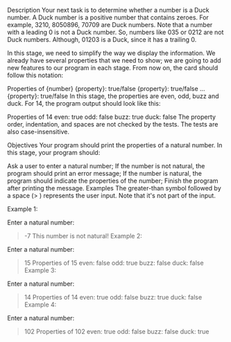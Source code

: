 Description
Your next task is to determine whether a number is a Duck number. A Duck number is a positive number that contains zeroes. For example, 3210, 8050896, 70709 are Duck numbers. Note that a number with a leading 0 is not a Duck number. So, numbers like 035 or 0212 are not Duck numbers. Although, 01203 is a Duck, since it has a trailing 0.

In this stage, we need to simplify the way we display the information. We already have several properties that we need to show; we are going to add new features to our program in each stage. From now on, the card should follow this notation:

Properties of {number}
{property}: true/false
{property}: true/false
...
{property}: true/false
In this stage, the properties are even, odd, buzz and duck. For 14, the program output should look like this:

Properties of 14
even: true
odd: false
buzz: true
duck: false
The property order, indentation, and spaces are not checked by the tests. The tests are also case-insensitive.

Objectives
Your program should print the properties of a natural number. In this stage, your program should:

Ask a user to enter a natural number;
If the number is not natural, the program should print an error message;
If the number is natural, the program should indicate the properties of the number;
Finish the program after printing the message.
Examples
The greater-than symbol followed by a space (> ) represents the user input. Note that it's not part of the input.

Example 1:

Enter a natural number:
> -7
This number is not natural!
Example 2:

Enter a natural number:
> 15
Properties of 15
even: false
odd: true
buzz: false
duck: false
Example 3:

Enter a natural number:
> 14
Properties of 14
even: true
odd: false
buzz: true
duck: false
Example 4:

Enter a natural number:
> 102
Properties of 102
even: true
odd: false
buzz: false
duck: true
